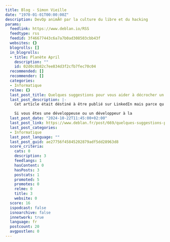```yaml
---
title: Blog - Simon Vieille
date: "1970-01-01T00:00:00Z"
description: DevOp animÃ© par la culture du libre et du hacking
params:
  feedlink: https://www.deblan.io/RSS
  feedtype: rss
  feedid: 3f46677443c6a7a7b0ad308503cbb43f
  websites: {}
  blogrolls: []
  in_blogrolls:
  - title: Planète April
    description: ""
    id: 02d0c8b82c7ee834d3f2cfb7fec70c04
  recommended: []
  recommender: []
  categories:
  - Informatique
  relme: {}
  last_post_title: Quelques suggestions pour vous aider à décrocher un entretien
  last_post_description: |-
    Cet article était déstiné à être publié sur LinkedIn mais parce qu'il est trop long et qu'il a sa place sur mon blog, le voici.

    Si vous êtes une développeuse ou un développeur à la
  last_post_date: "2024-10-22T11:45:00+02:00"
  last_post_link: https://www.deblan.fr/post/669/quelques-suggestions-pour-vous-aider-a-decrocher-un-entretien
  last_post_categories:
  - Informatique
  last_post_language: ""
  last_post_guid: ae27756f45845202879adf5dd28963d8
  score_criteria:
    cats: 0
    description: 3
    feedlangs: 1
    hasContent: 0
    hasPosts: 3
    postcats: 1
    promoted: 5
    promotes: 0
    relme: 0
    title: 3
    website: 0
  score: 16
  ispodcast: false
  isnoarchive: false
  innetwork: true
  language: fr
  postcount: 20
  avgpostlen: 0
---
```

